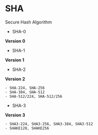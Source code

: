# SHA

Secure Hash Algorithm



* SHA-0

**Version 0**



* SHA-1

**Version 1**



* SHA-2

**Version 2**

	- SHA-224, SHA-256
	- SHA-384, SHA-512
	- SHA-512/224, SHA-512/256



* SHA-3

**Version 3**

	- SHA3-224, SHA3-256, SHA3-384, SHA3-512
	- SHAKE128, SHAKE256
